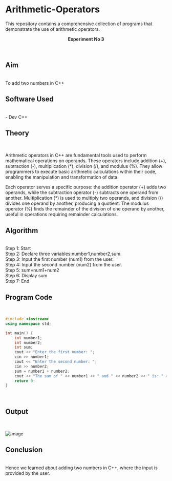 # Arithmetic-Operators
This repository contains a comprehensive collection of programs that demonstrate the use of arithmetic operators.
<br>
<p align="center">
<strong>Experiment No 3</strong>
</p>
<br>

## Aim
<br>
To add two numbers in C++
<br>

## Software Used
<br>
- Dev C++
<br>

## Theory
<br>
<p>Arithmetic operators in C++ are fundamental tools used to perform mathematical operations on operands. These operators include addition (+), subtraction (-), multiplication (*), division (/), and modulus (%). They allow programmers to execute basic arithmetic calculations within their code, enabling the manipulation and transformation of data.</p>
<p>Each operator serves a specific purpose: the addition operator (+) adds two operands, while the subtraction operator (-) subtracts one operand from another. Multiplication (*) is used to multiply two operands, and division (/) divides one operand by another, producing a quotient. The modulus operator (%) finds the remainder of the division of one operand by another, useful in operations requiring remainder calculations.</p>

## Algorithm

<br>
Step 1: Start
<br>
Step 2: Declare three variables:number1,number2,sum.
<br>
Step 3: Input the first number (num1) from the user.
<br>
Step 4: Input the second number (num2) from the user.
<br>
Step 5: sum=num1+num2
<br>
Step 6: Display sum
<br>
Step 7: End
<br>

## Program Code

<br>

```cpp
#include <iostream>
using namespace std;

int main() {
    int number1;
    int number2;
    int sum;
    cout << "Enter the first number: ";
    cin >> number1;
    cout << "Enter the second number: ";
    cin >> number2;
    sum = number1 + number2;
    cout << "The sum of " << number1 << " and " << number2 << " is: " << sum << endl;
    return 0;
}
```

<br>

## Output

<br>

![image](https://github.com/user-attachments/assets/4e8131b7-63c6-41b4-8aa1-1df42eee00da)


## Conclusion

<br>
Hence we learned about adding two numbers in C++, where the input is provided by the user.
<br>
